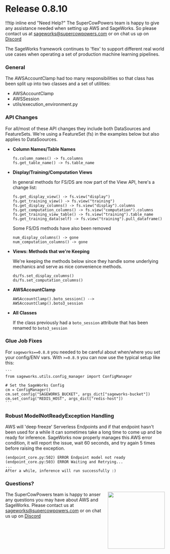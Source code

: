 # Release 0.8.10

!!!tip inline end "Need Help?"
    The SuperCowPowers team is happy to give any assistance needed when setting up AWS and SageWorks. So please contact us at [sageworks@supercowpowers.com](mailto:sageworks@supercowpowers.com) or on chat us up on [Discord](https://discord.gg/WHAJuz8sw8) 

The SageWorks framework continues to 'flex' to support different real world use cases when operating a set of production machine learning pipelines.

### General
The AWSAccountClamp had too many responsibilities so that class has been split up into two classes and a set of utilities:

- AWSAccountClamp
- AWSSession
- utils/execution_environment.py

### API Changes
   
   For all/most of these API changes they include both DataSources and FeatureSets. We're using a FeatureSet (fs) in the examples below but also applies to DataSoources.
   
- **Column Names/Table Names**

	```
	fs.column_names() -> fs.columns
	fs.get_table_name() -> fs.table_name
	```

- **Display/Training/Computation Views**
    
    In general methods for FS/DS are now part of the View API, here's a change list:

	```
	fs.get_display_view() -> fs.view("display")
	fs.get_training_view() -> fs.view("training")
	fs.get_display_columns() -> fs.view("display").columns
	fs.get_computation_columns() -> fs.view("computation").columns
	fs.get_training_view_table() -> fs.view("training").table_name
	fs.get_training_data(self) -> fs.view("training").pull_dataframe()
	```
	
	Some FS/DS methods have also been removed
	
	```
	num_display_columns() -> gone
   num_computation_columns() -> gone
   ```
    
- **Views: Methods that we're Keeping**
    
    We're keeping the methods below since they handle some underlying mechanics and serve as nice convenience methods. 
    
    ```
    ds/fs.set_display_columns()
    ds/fs.set_computation_columns()
    ```

- **AWSAccountClamp**

	```
	AWSAccountClamp().boto_session() --> AWSAccountClamp().boto3_session
	```

- **All Classes**

    If the class previously had a `boto_session` attribute that has been renamed to `boto3_session`
 
### Glue Job Fixes
For `sageworks==0.8.8` you needed to be careful about when/where you set your config/ENV vars. With `>=0.8.9` you can now use the typical setup like this:

	```
	from sageworks.utils.config_manager import ConfigManager
	
	# Set the SageWorks Config
	cm = ConfigManager()
	cm.set_config("SAGEWORKS_BUCKET", args_dict["sageworks-bucket"])
	cm.set_config("REDIS_HOST", args_dict["redis-host"])
	```

### Robust ModelNotReadyException Handling
AWS will 'deep freeze' Serverless Endpoints and if that endpoint hasn't been used for a while it can sometimes take a long time to come up and be ready for inference. SageWorks now properly manages this AWS error condition, it will report the issue, wait 60 seconds, and try again 5 times before raising the exception.

```
(endpoint_core.py:502) ERROR Endpoint model not ready
(endpoint_core.py:503) ERROR Waiting and Retrying...
...
After a while, inference will run successfully :)
```

### Questions?
<img align="right" src="../../images/scp.png" width="180">

The SuperCowPowers team is happy to anser any questions you may have about AWS and SageWorks. Please contact us at [sageworks@supercowpowers.com](mailto:sageworks@supercowpowers.com) or on chat us up on [Discord](https://discord.gg/WHAJuz8sw8) 


